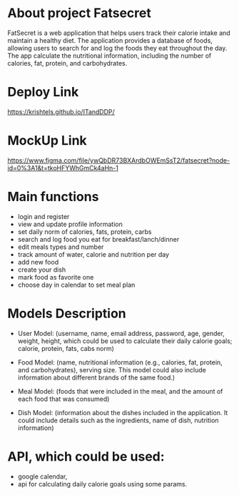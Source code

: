 # About project Fatsecret
FatSecret is a web application that helps users track their calorie intake and maintain a healthy diet. The application provides a database of foods, allowing users to search for and log the foods they eat throughout the day. The app calculate the nutritional information, including the number of calories, fat, protein, and carbohydrates.

# Deploy Link
https://krishtels.github.io/ITandDDP/

# MockUp Link
https://www.figma.com/file/ywQbDR73BXArdbOWEmSsT2/fatsecret?node-id=0%3A1&t=tkoHFYWhGmCk4aHn-1

# Main functions
- login and register
- view and update profile information
- set daily norm of calories, fats, protein, carbs
- search and log food you eat for breakfast/lanch/dinner
- edit meals types and number
- track amount of water, calorie and nutrition per day
- add new food
- create your dish
- mark food as favorite one
- choose day in calendar to set meal plan

# Models Description
- User Model: (username, name, email address, password, age, gender, weight, height, which could be used to calculate their daily calorie goals; calorie, protein, fats, cabs norm)

- Food Model: (name, nutritional information (e.g., calories, fat, protein, and carbohydrates), serving size. This model could also include information about different brands of the same food.)

- Meal Model: (foods that were included in the meal, and the amount of each food that was consumed)

- Dish Model: (information about the dishes included in the application. It could include details such as the ingredients, name of dish, nutrition information)

# API, which could be used: 
- google calendar, 
- api for calculating daily calorie goals using some params.
